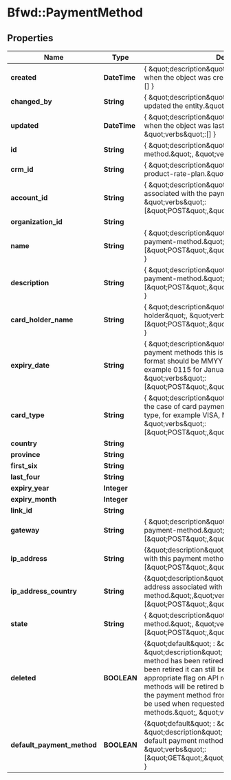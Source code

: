 # Bfwd::PaymentMethod

## Properties
Name | Type | Description | Notes
------------ | ------------- | ------------- | -------------
**created** | **DateTime** | { \&quot;description\&quot; : \&quot;The UTC DateTime when the object was created.\&quot;, \&quot;verbs\&quot;:[] } | [optional] 
**changed_by** | **String** | { \&quot;description\&quot; : \&quot;ID of the user who last updated the entity.\&quot;, \&quot;verbs\&quot;:[] } | [optional] 
**updated** | **DateTime** | { \&quot;description\&quot; : \&quot;The UTC DateTime when the object was last updated.\&quot;, \&quot;verbs\&quot;:[] } | [optional] 
**id** | **String** | { \&quot;description\&quot; : \&quot;ID of the payment-method.\&quot;, \&quot;verbs\&quot;:[\&quot;GET\&quot;] } | [optional] 
**crm_id** | **String** | { \&quot;description\&quot; : \&quot;CRM ID of the product-rate-plan.\&quot;, \&quot;verbs\&quot;:] } | [optional] 
**account_id** | **String** | { \&quot;description\&quot; : \&quot;ID of the account associated with the payment-method.\&quot;, \&quot;verbs\&quot;:[\&quot;POST\&quot;,\&quot;GET\&quot;] } | 
**organization_id** | **String** |  | [optional] 
**name** | **String** | { \&quot;description\&quot; : \&quot;Name of the payment-method.\&quot;, \&quot;verbs\&quot;:[\&quot;POST\&quot;,\&quot;PUT\&quot;,\&quot;GET\&quot;] } | 
**description** | **String** | { \&quot;description\&quot; : \&quot;Description of the payment-method.\&quot;, \&quot;verbs\&quot;:[\&quot;POST\&quot;,\&quot;PUT\&quot;,\&quot;GET\&quot;] } | [optional] 
**card_holder_name** | **String** | { \&quot;description\&quot; : \&quot;Name of the card holder\&quot;, \&quot;verbs\&quot;:[\&quot;POST\&quot;,\&quot;PUT\&quot;,\&quot;GET\&quot;] } | [optional] 
**expiry_date** | **String** | { \&quot;description\&quot; : \&quot;In the case of card payment methods this is the expiry date of the card, format should be MMYY including leading 0&#39;s. For example 0115 for January 2015.\&quot;, \&quot;verbs\&quot;:[\&quot;POST\&quot;,\&quot;GET\&quot;] } | 
**card_type** | **String** | { \&quot;description\&quot; : \&quot;Type of the card. In the case of card payment methods this is the payment type, for example VISA, MasterCard.\&quot;, \&quot;verbs\&quot;:[\&quot;POST\&quot;,\&quot;GET\&quot;] } | [optional] 
**country** | **String** |  | [optional] 
**province** | **String** |  | [optional] 
**first_six** | **String** |  | [optional] 
**last_four** | **String** |  | [optional] 
**expiry_year** | **Integer** |  | [optional] 
**expiry_month** | **Integer** |  | [optional] 
**link_id** | **String** |  | 
**gateway** | **String** | { \&quot;description\&quot; : \&quot;Gateway type for payment-method.\&quot;, \&quot;verbs\&quot;:[\&quot;POST\&quot;,\&quot;GET\&quot;] } | 
**ip_address** | **String** | {\&quot;description\&quot;:\&quot;IP address associated with this payment method.\&quot;,\&quot;verbs\&quot;:[\&quot;POST\&quot;,\&quot;PUT\&quot;,\&quot;GET\&quot;]} | [optional] 
**ip_address_country** | **String** | {\&quot;description\&quot;:\&quot;Country of the IP address associated with this payment method.\&quot;,\&quot;verbs\&quot;:[\&quot;POST\&quot;,\&quot;PUT\&quot;,\&quot;GET\&quot;]} | [optional] 
**state** | **String** | { \&quot;description\&quot; : \&quot;State of the payment-method.\&quot;, \&quot;verbs\&quot;:[\&quot;POST\&quot;,\&quot;GET\&quot;] } | 
**deleted** | **BOOLEAN** | {\&quot;default\&quot; : \&quot;false\&quot;, \&quot;description\&quot; : \&quot;Indicates if a payment-method has been retired. If a payment-method has been retired it can still be retrieved using the appropriate flag on API requests. Generally payment-methods will be retired by customers wanting to remove the payment method from their account. Caution should be used when requested deleted payment methods.\&quot;, \&quot;verbs\&quot;:[\&quot;GET\&quot;] } | [optional] [default to false]
**default_payment_method** | **BOOLEAN** | {\&quot;default\&quot; : \&quot;false\&quot;, \&quot;description\&quot; : \&quot;Indicates if this is the default payment method for the account.\&quot;, \&quot;verbs\&quot;:[\&quot;GET\&quot;,\&quot;POST\&quot;,\&quot;PUT\&quot;]  } | [optional] [default to false]


